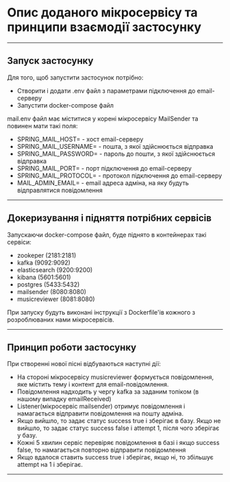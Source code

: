 # Опис доданого мікросервісу та принципи взаємодії застосунку
___
## Запуск застосунку

Для того, щоб запустити застосунок потрібно: 
- Створити і додати .env файл з параметрами підключення до email-серверу
- Запустити docker-compose файл

mail.env файл має міститися у корені мікросервісу MailSender та повинен мати такі поля:
- SPRING_MAIL_HOST= - хост email-серверу
- SPRING_MAIL_USERNAME= - пошта, з якої здійснюється відправка
- SPRING_MAIL_PASSWORD= - пароль до пошти, з якої здійснюється відправка
- SPRING_MAIL_PORT= - порт підключення до email-серверу 
- SPRING_MAIL_PROTOCOL= - протокол підключення до email-серверу
- MAIL_ADMIN_EMAIL= - email адреса адміна, на яку будуть відправлятися повідомлення
___

## Докеризування і підняття потрібних сервісів

Запускаючи docker-compose файл, буде піднято в контейнерах такі сервіси:
- zookeper (2181:2181)
- kafka (9092:9092)
- elasticsearch (9200:9200)
- kibana (5601:5601)
- postgres (5433:5432)
- mailsender (8080:8080)
- musicreviewer (8081:8080)

При запуску будуть виконані інструкції з Dockerfile'ів кожного з розроблюваних нами мікросервісів.
___

## Принцип роботи застосунку

При створенні нової пісні відбуваються наступні дії:
- На стороні мікросервісу musicreviewer формується повідомлення, яке містить тему і контент для email-повідомлення.
- Повідомлення надходить у чергу kafka за заданим топіком (в нашому випадку emailReceived)
- Listener(мікросервіс mailsender) отримує повідомлення і намагається відправити повідомлення на пошту адміна.
- Якщо вийшло, то задає статус success true і зберігає в базу. Якщо не вийшло, то задає статус success false і attempt
1, після чого зберігає у базу.
- Кожні 5 хвилин сервіс перевіряє повідомлення в базі і якщо success false, то намагається повторно відправити
повідомлення
- Якщо вдалося ставить success true і зберігає, якщо ні, то збільшує attempt на 1 і зберігає.
___